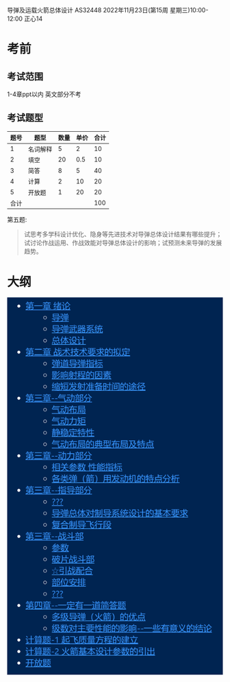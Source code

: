 导弹及运载火箭总体设计 
AS32448 
2022年11月23日(第15周 星期三)10:00-12:00 
正心14   

# 考前
## 考试范围
1-4章ppt以内 英文部分不考 
## 考试题型
|题号|题型|数量|单价|合计|
|-|-|-|-|-|
|1|名词解释|5|2|10
|2|填空|20|0.5|10
|3|简答|8|5|40
|4|计算|2|10|20
|5|开放题|1|20|20
|合计||||100

第五题:
> 试思考多学科设计优化、隐身等先进技术对导弹总体设计结果有哪些提升；试讨论作战运用、作战效能对导弹总体设计的影响；试预测未来导弹的发展趋势。


# 大纲
![](assets/2022-11-20-16-25-10.png)
